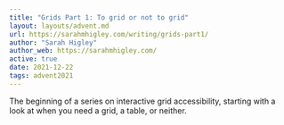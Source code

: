 ```yaml
---
title: "Grids Part 1: To grid or not to grid"
layout: layouts/advent.md
url: https://sarahmhigley.com/writing/grids-part1/
author: "Sarah Higley"
author_web: https://sarahmhigley.com/
active: true
date: 2021-12-22
tags: advent2021
---
```

The beginning of a series on interactive grid accessibility, starting with a look at when you need a grid, a table, or neither.